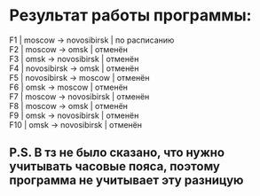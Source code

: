 # Результат работы программы: <br>
F1         | moscow       -> novosibirsk  | по расписанию<br>
F2         | moscow       -> omsk         | отменён<br>
F3         | omsk         -> novosibirsk  | отменён<br>
F4         | novosibirsk  -> omsk         | отменён<br>
F5         | novosibirsk  -> moscow       | отменён<br>
F6         | omsk         -> moscow       | отменён<br>
F7         | moscow       -> novosibirsk  | отменён<br>
F8         | moscow       -> omsk         | отменён<br>
F9         | omsk         -> novosibirsk  | отменён<br>
F10        | omsk         -> novosibirsk  | отменён<br>

## P.S. В тз не было сказано, что нужно учитывать часовые пояса, поэтому программа не учитывает эту разницую 


